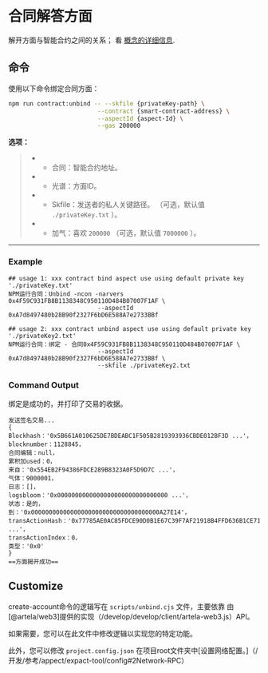 # 合同解答方面

解开方面与智能合约之间的关系； 看 [概念的详细信息](/develop/core-concepts/lifecycle#binding).

## 命令

使用以下命令绑定合同方面：

```bash
npm run contract:unbind -- --skfile {privateKey-path} \
                         --contract {smart-contract-address} \
                         --aspectId {aspect-Id} \
                         --gas 200000
```

 **选项：** 
> *  - 合同：智能合约地址。
> *  - 光谱：方面ID。
> *  -  Skfile：发送者的私人关键路径。 （可选，默认值 `./privateKey.txt` ）。
> *  - 加气：喜欢 `200000` （可选，默认值 `7000000` ）。
---

### Example

```shell
## usage 1: xxx contract bind aspect use using default private key './privateKey.txt'
NPM运行合同：Unbind -ncon -narvers 0x4F59C931FB8B1138348C950110D484B07007F1AF \
                         --aspectId 0xA7d8497480b28B90f2327F6bD6E588A7e2733BBf

## usage 2: xxx contract unbind aspect use using default private key './privateKey2.txt'
NPM运行合同：绑定 - 合同0x4F59C931FB8B1138348C950110D484B07007F1AF \
                         --aspectId 0xA7d8497480b28B90f2327F6bD6E588A7e2733BBf \
                         --skfile ./privateKey2.txt
```

### Command Output

绑定是成功的，并打印了交易的收据。

```shell
发送签名交易...
{
Blockhash：'0x5B661A010625DE7BDEABC1F505B2819393936CBDE012BF3D ...'，
blocknumber：1128845，
合同编辑：null，
累积加used：0，
来自：'0x554EB2F94386FDCE289B8323A0F5D9D7C ...'，
气体：9000001，
日志：[]，
logsbloom：'0x0000000000000000000000000000000 ...'，
状态：是的，
到：'0x000000000000000000000000000000000000A27E14'，
transActionHash：'0x77785AE0AC85FDCE90D0B1E67C39F7AF21918B4FFD636B1CE71F4BC5 ...'，
transActionIndex：0，
类型：'0x0'
}
==方面揭开成功==

```

## Customize

create-account命令的逻辑写在 `scripts/unbind.cjs` 文件，主要依靠
由[@artela/web3]提供的实现（/develop/develop/client/artela-web3.js）API。

如果需要，您可以在此文件中修改逻辑以实现您的特定功能。

此外，您可以修改 `project.config.json` 在项目root文件夹中[设置网络配置。]（/开发/参考/appect/expact-tool/config#2Network-RPC）
